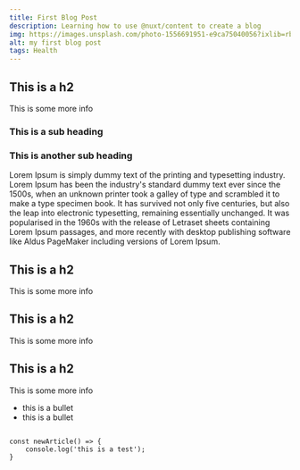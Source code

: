 ```yaml
---
title: First Blog Post
description: Learning how to use @nuxt/content to create a blog
img: https://images.unsplash.com/photo-1556691951-e9ca75040056?ixlib=rb-1.2.1&ixid=eyJhcHBfaWQiOjEyMDd9&auto=format&fit=crop&w=1510&q=80
alt: my first blog post
tags: Health
---
```


## This is a h2

This is some more info

### This is a sub heading



### This is another sub heading

Lorem Ipsum is simply dummy text of the printing and typesetting industry. Lorem Ipsum has been the industry's standard dummy text ever since the 1500s, when an unknown printer took a galley of type and scrambled it to make a type specimen book. It has survived not only five centuries, but also the leap into electronic typesetting, remaining essentially unchanged. It was popularised in the 1960s with the release of Letraset sheets containing Lorem Ipsum passages, and more recently with desktop publishing software like Aldus PageMaker including versions of Lorem Ipsum.

## This is a h2

This is some more info

## This is a h2

This is some more info

## This is a h2

This is some more info

- this is a bullet
- this is a bullet

```js['@assets/css/styles.css']

const newArticle() => {
    console.log('this is a test');
}
```